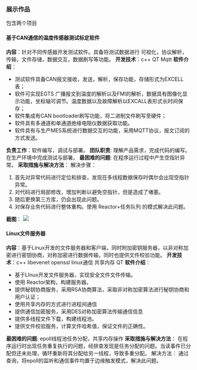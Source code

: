 
### 展示作品
包含两个项目


#### 基于CAN通信的温度传感器测试标定软件
**内容**：针对不同传感器开发测试软件。具备将测试数据进行 可视化，协议解析，传输，文件存储，数据交互，数据刷写等功能。
**开发技术**：c++ QT Mqtt
**软件介绍**：
* 测试软件具备CAN报文接收，发送，解析，保存功能，存储形式为EXCELL表；
* 软件可实现EGTS 广播报文到温度的解析以及FMI的解析，数据具有图像化显示功能，坐标轴可调节。温度数据以及故障解析以EXCALL表形式长时间保存；
* 软件集成有CAN bootloader刷写功能，将二进制文件刷写至硬件；
* 软件具有多通道和单通道绝缘电阻仪数据获取功能。
* 软件具有与生产MES系统进行数据交互的功能，采用MQTT协议，报文订阅的方式发送。

**负责工作**：软件编写，调试与部署。
**团队职责**: 理解产品需求，完成代码的编写。在生产环境中完成测试与部署。
**最困难的问题**: 在程序运行过程中产生空指针异常。
**采取措施与解决方法**：
解决步骤：
1. 首先对异常代码进行定位和排查，发现在多线程数据保存时偶尔会出现空指针异常。
2. 对代码进行局部修改，增加判断以避免空指针，但是造成了堵塞。
3. 随后更换第三方库，仍会出现此问题。
4. 对保存业务代码进行整体重构。使用 Reactor+任务队列 的模式解决此问题。

**截图**：
![](https://github.com/kingsun998/program_display/blob/master/images/1_1.PNG)


#### Linux文件服务器
**内容**：基于Linux开发的文件服务器和客户端，同时附加密钥服务器，以非对称加密进行密钥协商，对称加密进行数据传输，同时也提供文件校验功能。
**开发技术**：c++ libevenet openssl linux通信 共享内存 QT
**软件介绍**：

* 基于LInux开发文件服务器，实现安全文件文件传输。
* 使用 Reactor架构，构建服务器。
* 提供秘钥协商服务，采用RSA协商算法，采取非对称加密算法进行秘钥协商和用户认证；
* 使用共享内存的方式进行进程间通信
* 提供通信加密服务，采用DES对称加密算法传输通信信息
* 提供多线程文件下载，构建线程池。
* 提供文件校验服务，计算文件哈希值，保证文件的正确性。


**最困难的问题**: epoll线程池任务分配，共享内存操作
**采取措施与解决方法**： 在程序运行时出现任务重复执行的问题，经排查发现是任务分配的问题。当读事件已分配但还未处理，循环重新将其分配给另一线程，导致多重分配。
解决方法：
通过查询，将epoll的监听和通信事件均置于边缘触发模式，解决此问题。
